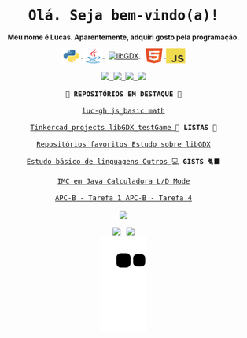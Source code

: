 <!-- Parágrafo de introdução -->
<h1 align="center">
  <samp>Olá. Seja bem-vindo(a)!</samp>
  <!-- <kbd><img src="https://profile-counter.glitch.me/luc-gh/count.svg" /></kbd> -->
</h1>

<div align="center"> 
  <p><b>Meu nome é Lucas. Aparentemente, adquiri gosto pela programação.</b></p>
  <a href="#">
  <img align="center" title="Python" height="31" width="40" src="https://raw.githubusercontent.com/devicons/devicon/master/icons/python/python-original.svg">
  </a>
  <a href="#">
  <img align="center" title="Java" height="31" width="40" src="https://raw.githubusercontent.com/devicons/devicon/master/icons/java/java-original.svg">
  </a>
  &nbsp
  <a href="https://libgdx.com/">
  <img align="center" title="libGDX" width="105" src="https://libgdx.com/assets/images/logo.png">
  </a>
  &nbsp
  <!--   <a href="#">
  <img align="center" title="Dart" height="31" width="40" src="https://raw.githubusercontent.com/devicons/devicon/master/icons/dart/dart-original.svg">
  </a>
  <a href="#">
  <img align="center" title="Flutter" height="31" width="40" src="https://raw.githubusercontent.com/devicons/devicon/master/icons/flutter/flutter-original.svg">
  </a>
  <a href="#">
  <img align="center" title="MySQL" height="31" width="40" src="https://raw.githubusercontent.com/devicons/devicon/master/icons/mysql/mysql-original.svg">
  </a>      -->
  <a href="#">
  <img align="center" title="HTML" height="31" width="40" src="https://raw.githubusercontent.com/devicons/devicon/master/icons/html5/html5-original.svg">
  </a>
  <a href="#">
  <img align="center" title="JS" height="31" width="40" src="https://raw.githubusercontent.com/devicons/devicon/master/icons/javascript/javascript-original.svg">
  </a>
</div>

<br>

<div align="center">
  <a href="https://mail.google.com/mail/?view=cm&source=mailto&to=contatolucasoficial0@gmail.com" alt="Gmail" target="_blank">
    <kbd>
      <img src="https://img.shields.io/badge/contatolucasoficial0-F74141?style=for-the-badge&logoColor=white&logo=gmail&link=mailto:mail.contatolucasoficial0@gmail.com"/>
    </kbd>
  </a>
  <a href="https://www.linkedin.com/in/arnaldo-lucas-sd/" target="_blank" alt="LinkedIn">
    <kbd>
      <img src="https://img.shields.io/badge/Arnaldo%20Lucas-0e76a8?style=for-the-badge&logo=Linkedin&link=https://www.linkedin.com/in/arnaldo-lucas-sd/"/>
    </kbd>
  </a>
  <a href="https://www.instagram.com/luc.ig._/" alt="Instagram" target="_blank">
    <kbd>
      <img src="https://img.shields.io/badge/luc.ig.__-E4405F?style=for-the-badge&logo=instagram&logoColor=white&link=https://www.instagram.com/luc.ig._/"/>
    </kbd>
  </a>
  <a href="https://gist.github.com/luc-gh">
    <kbd>
      <img src="https://img.shields.io/badge/gist/luc–gh-010101?style=for-the-badge&logo=github&logoColor=white" />
    </kbd>
  </a>
</div>

<br>

<div align="center">
  <kbd align="center">
    📖 <b> REPOSITÓRIOS EM DESTAQUE </b> 📕
    <br><br>
    <a href="https://github.com/luc-gh/luc-gh">
      <kbd>
        luc-gh
      </kbd>
    </a>
    <a href="https://github.com/luc-gh/js_basic">
      <kbd>
        js_basic
      </kbd>
    </a>
    <a href="https://github.com/luc-gh/math">
      <kbd>
        math
      </kbd>
    </a>
    <br><br>
    <a href="https://github.com/luc-gh/Tinkercad_projects">
      <kbd>
        Tinkercad_projects
      </kbd>
    </a>
    <a href="https://github.com/luc-gh/libGDX_testGame">
      <kbd>
        libGDX_testGame
      </kbd>
    </a>
  </kbd>
  <kbd align="center">
    📝 <b> LISTAS </b> 📝
    <br><br>
    <a href="https://github.com/stars/luc-gh/lists/reposit%C3%B3rios-favoritos">
      <kbd>
        Repositórios favoritos
      </kbd>
    </a>
    <a href="https://github.com/stars/luc-gh/lists/estudo-sobre-o-framework-libgdx">
      <kbd>
        Estudo sobre  libGDX
      </kbd>
    </a>
    <br><br>
    <a href="https://github.com/stars/luc-gh/lists/estudo-b%C3%A1sico-de-linguagens">
      <kbd>
        Estudo básico de linguagens
      </kbd>
    </a>
    <a href="https://github.com/stars/luc-gh/lists/outros">
      <kbd>
        Outros
      </kbd>
    </a>
  </kbd>
  <kbd align="center">
    💻 <b> GISTS </b> 🐈‍⬛
    <br><br>
    <a href="https://gist.github.com/luc-gh/56818a0c8dd98c800286ef545f606f8a">
      <kbd>
        IMC em Java
      </kbd>
    </a>
    <a href="https://gist.github.com/luc-gh/a76049694a77a811c428405334ee2cbf">
      <kbd>
        Calculadora L/D Mode
      </kbd>
    </a>
    <br><br>
    <a href="https://gist.github.com/luc-gh/54e48e14820628a61ac07fa76fc0f019">
      <kbd>
        APC-B - Tarefa 1
      </kbd>
    </a>
    <a href="https://gist.github.com/luc-gh/d712cbb0368d5f3127f3aa2aeb682238">
      <kbd>
        APC-B - Tarefa 4
      </kbd>
    </a>
  </kbd>
</div>

<br>

<div align="center">
  <a href="https://github.com/luc-gh/">
    <img align="center" width="835" src="https://github-readme-stats.vercel.app/api/top-langs/?username=luc-gh&layout=compact&bg_color=010101&locale=pt-br&text_color=FFFFFF&title_color=FCFCFC&card_width=813&langs_count=12" />
  </a>
  <br><br>
  <a href="https://github.com/luc-gh/">
    <img width="412" src="https://github-readme-stats.vercel.app/api?username=luc-gh&show_icons=true&bg_color=030303&locale=pt-br&icon_color=00FFFF&title_color=FF2800&text_color=FFFFFF" />
  </a>
  &nbsp
  <a href="https://github.com/luc-gh/">
    <img width="412" src="https://github-readme-streak-stats.herokuapp.com/?user=luc-gh&locale=pt-br&background=010101&fire=EF0101&stroke=111111&ring=F00000&currStreakNum=88FFFF&sideNums=00FFFF&currStreakLabel=FFFFFF&sideLabels=EAEAEA&dates=878787" />
  </a> 
</div>
<div align="center">
  <img src="https://github.com/luc-gh/luc-gh/blob/output/github-contribution-grid-snake.svg" />
</div>
